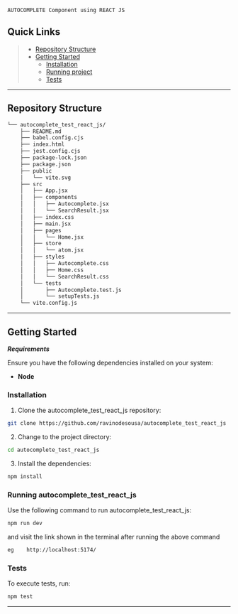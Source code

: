     AUTOCOMPLETE Component using REACT JS

## Quick Links

> - [ Repository Structure](#-repository-structure)
> - [ Getting Started](#-getting-started)
>   - [ Installation](#-installation)
>   - [ Running project](#-running-autocomplete_test_react_js)
>   - [ Tests](#-tests)

---

## Repository Structure

```sh
└── autocomplete_test_react_js/
    ├── README.md
    ├── babel.config.cjs
    ├── index.html
    ├── jest.config.cjs
    ├── package-lock.json
    ├── package.json
    ├── public
    │   └── vite.svg
    ├── src
    │   ├── App.jsx
    │   ├── components
    │   │   ├── Autocomplete.jsx
    │   │   └── SearchResult.jsx
    │   ├── index.css
    │   ├── main.jsx
    │   ├── pages
    │   │   └── Home.jsx
    │   ├── store
    │   │   └── atom.jsx
    │   ├── styles
    │   │   ├── Autocomplete.css
    │   │   ├── Home.css
    │   │   └── SearchResult.css
    │   └── tests
    │       ├── Autocomplete.test.js
    │       └── setupTests.js
    └── vite.config.js
```

---

## Getting Started

**_Requirements_**

Ensure you have the following dependencies installed on your system:

- **Node**

### Installation

1. Clone the autocomplete_test_react_js repository:

```sh
git clone https://github.com/ravinodesousa/autocomplete_test_react_js
```

2. Change to the project directory:

```sh
cd autocomplete_test_react_js
```

3. Install the dependencies:

```sh
npm install
```

### Running autocomplete_test_react_js

Use the following command to run autocomplete_test_react_js:

```sh
npm run dev
```

and visit the link shown in the terminal after running the above command

```sh
eg    http://localhost:5174/
```

### Tests

To execute tests, run:

```sh
npm test
```

---
